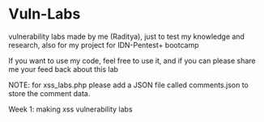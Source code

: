 # Vuln-Labs
vulnerability labs made by me (Raditya), just to test my knowledge and research,
also for my project for IDN-Pentest+ bootcamp

If you want to use my code, feel free to use it, and if you can please share me your feed back about this lab

NOTE: for xss_labs.php please add a JSON file called comments.json to store the comment data.

Week 1: making xss vulnerability labs
